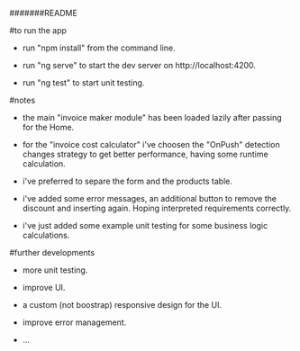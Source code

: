 #######README

#to run the app

- run "npm install" from the command line.

- run "ng serve" to start the dev server on http://localhost:4200. 

- run "ng test" to start unit testing.

#notes

- the main "invoice maker module" has been loaded lazily after 
passing for the Home.

- for the "invoice cost calculator" i've choosen the "OnPush" detection changes
strategy to get better performance, having some runtime calculation.

- i've preferred to separe the form and the products table.

- i've added some error messages, an additional button to remove the discount and inserting again. Hoping interpreted requirements correctly.

- i've just added some example unit testing for some business logic calculations.

#further developments

- more unit testing.

- improve UI.

- a custom (not boostrap) responsive design for the UI.

- improve error management.

- ...